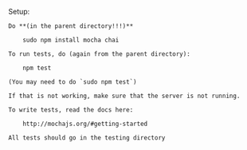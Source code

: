 Setup:

	Do **(in the parent directory!!!)**

		sudo npm install mocha chai

	To run tests, do (again from the parent directory):

		npm test
	
	(You may need to do `sudo npm test`)

	If that is not working, make sure that the server is not running.

	To write tests, read the docs here:

		http://mochajs.org/#getting-started

	All tests should go in the testing directory


